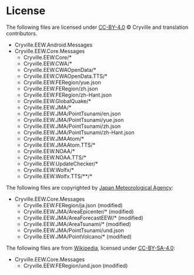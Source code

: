 # License
The following files are licensed under [CC-BY-4.0](LICENSE-CCBY.txt) © Cryville and translation contributors.

- Cryville.EEW.Android.Messages
- Cryville.EEW.Core.Messages
  - Cryville.EEW.Core/*
  - Cryville.EEW.CWA/*
  - Cryville.EEW.CWAOpenData/*
  - Cryville.EEW.CWAOpenData.TTS/*
  - Cryville.EEW.FERegion/yue.json
  - Cryville.EEW.FERegion/zh.json
  - Cryville.EEW.FERegion/zh-Hant.json
  - Cryville.EEW.GlobalQuake/*
  - Cryville.EEW.JMA/*
  - Cryville.EEW.JMA/PointTsunami/en.json
  - Cryville.EEW.JMA/PointTsunami/yue.json
  - Cryville.EEW.JMA/PointTsunami/zh.json
  - Cryville.EEW.JMA/PointTsunami/zh-Hant.json
  - Cryville.EEW.JMAAtom/*
  - Cryville.EEW.JMAAtom.TTS/*
  - Cryville.EEW.NOAA/*
  - Cryville.EEW.NOAA.TTS/*
  - Cryville.EEW.UpdateChecker/*
  - Cryville.EEW.Wolfx/*
  - Cryville.EEW.Wolfx.TTS/**/*

The following files are copyrighted by [Japan Meteorological Agency](https://www.jma.go.jp/jma/index.html):

- Cryville.EEW.Core.Messages
  - Cryville.EEW.FERegion/ja.json (modified)
  - Cryville.EEW.JMA/AreaEpicenter/* (modified)
  - Cryville.EEW.JMA/AreaForecastEEW/* (modified)
  - Cryville.EEW.JMA/AreaTsunami/* (modified)
  - Cryville.EEW.JMA/PointTsunami/und.json
  - Cryville.EEW.JMA/PointVolcano/* (modified)

The following files are from [Wikipedia](https://en.wikipedia.org/wiki/Flinn-Engdahl_regionalization#/map/0), licensed under [CC-BY-SA-4.0](https://creativecommons.org/licenses/by-sa/4.0/deed.en):

- Cryville.EEW.Core.Messages
  - Cryville.EEW.FERegion/und.json (modified)
